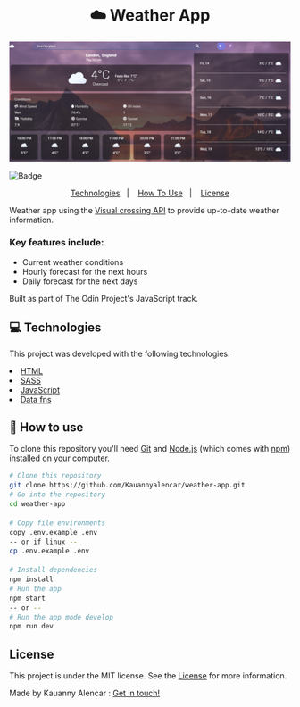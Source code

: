 <h1 align="center"> ☁️ Weather App</h1>

![Preview](./src/assets/img/Captura%20de%20tela%202025-02-13%20155327.png)

![Badge](https://img.shields.io/badge/license-MIT-blue) 

<p align="center">
  <a href="#technologies">Technologies</a>&nbsp;&nbsp;&nbsp;|&nbsp;&nbsp;&nbsp;
  <a href="#how-to-use">How To Use</a>&nbsp;&nbsp;&nbsp;|&nbsp;&nbsp;&nbsp;
  <a href="#memo-license">License</a>
</p>


Weather app using the [Visual crossing API](https://www.visualcrossing.com/weather-api) to provide up-to-date weather information.
###  Key features include:

*   Current weather conditions
*   Hourly forecast for the next hours
*   Daily forecast for the next days

Built as part of The Odin Project's JavaScript track.

## 💻 Technologies
 This project was developed with the following technologies:

<li><a href="https://developer.mozilla.org/en-US/docs/Web/HTML">HTML</a></li>
<li><a href="https://sass-lang.com/">SASS</a></li>
<li><a href="https://developer.mozilla.org/en-US/docs/Web/JavaScript">JavaScript</a></li>
<li><a href="https://developer.mozilla.org/en-US/docs/Web/JavaScript">Data fns</a></li>


## 📝 How to use

To clone this repository you'll need [Git](https://git-scm.com) and [Node.js](https://nodejs.org/en/download/) (which comes with [npm](http://npmjs.com)) installed on your computer. 
```bash
# Clone this repository
git clone https://github.com/Kauannyalencar/weather-app.git
# Go into the repository
cd weather-app

# Copy file environments
copy .env.example .env
-- or if linux --
cp .env.example .env

# Install dependencies
npm install
# Run the app
npm start
-- or --
# Run the app mode develop
npm run dev
```

## License

This project is under the MIT license. See the [License](https://github.com/Kauannyalencar/weather-app/blob/main/LICENSE) for more information.

Made by Kauanny Alencar : [Get in touch!](https://www.linkedin.com/in/kauannyalencar/)
